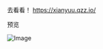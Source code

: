 去看看！
https://xianyuu.qzz.io/

预览

![Image](https://github.com/user-attachments/assets/79f183ec-c66d-4113-ad4b-3110f4bd2c7f)